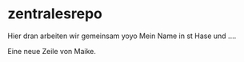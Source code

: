 zentralesrepo
=============

Hier dran arbeiten wir gemeinsam
yoyo
Mein Name in st Hase und ....

Eine neue Zeile von Maike.
